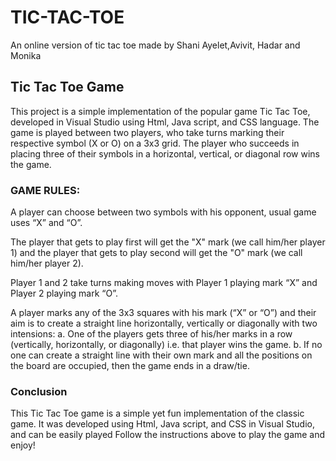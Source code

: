 # TIC-TAC-TOE
An online version of tic tac toe made by Shani Ayelet,Avivit, Hadar and Monika

## Tic Tac Toe Game
This project is a simple implementation of the popular game Tic Tac Toe, developed in Visual Studio using Html, Java script, and CSS language. The game is played between two players, who take turns marking their respective symbol (X or O) on a 3x3 grid. The player who succeeds in placing three of their symbols in a horizontal, vertical, or diagonal row wins the game.

### GAME RULES:
A player can choose between two symbols with his opponent, usual game uses “X” and “O”.

The player that gets to play first will get the "X" mark (we call him/her player 1) and the player that gets to play second will get the "O" mark (we call him/her player 2).

Player 1 and 2 take turns making moves with Player 1 playing mark “X” and Player 2 playing mark “O”.

A player marks any of the 3x3 squares with his mark (“X” or “O”) and their aim is to create a straight line horizontally, vertically or diagonally with two intensions:
a. One of the players gets three of his/her marks in a row (vertically, horizontally, or diagonally) i.e. that player wins the game.
b. If no one can create a straight line with their own mark and all the positions on the board are occupied, then the game ends in a draw/tie.

### Conclusion
This Tic Tac Toe game is a simple yet fun implementation of the classic game. It was developed using Html, Java script, and CSS in Visual Studio, and can be easily played Follow the instructions above to play the game and enjoy!






